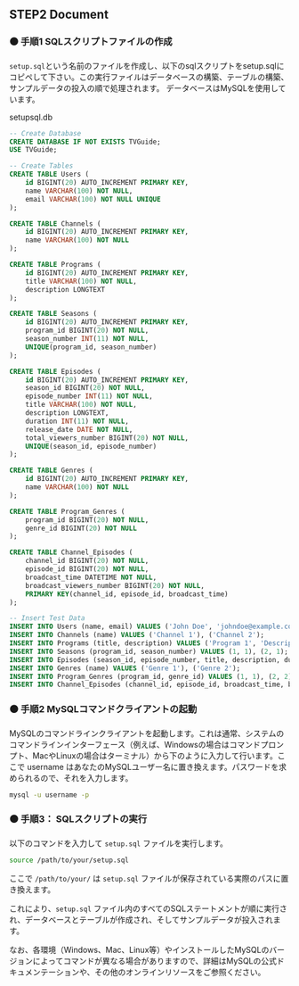 ## STEP2 Document

### ⚫ 手順1 SQLスクリプトファイルの作成
`setup.sql`という名前のファイルを作成し、以下のsqlスクリプトをsetup.sqlにコピペして下さい。この実行ファイルはデータベースの構築、テーブルの構築、サンプルデータの投入の順で処理されます。
データベースはMySQLを使用しています。


setupsql.db
```sql
-- Create Database
CREATE DATABASE IF NOT EXISTS TVGuide;
USE TVGuide;

-- Create Tables
CREATE TABLE Users (
    id BIGINT(20) AUTO_INCREMENT PRIMARY KEY,
    name VARCHAR(100) NOT NULL,
    email VARCHAR(100) NOT NULL UNIQUE
);

CREATE TABLE Channels (
    id BIGINT(20) AUTO_INCREMENT PRIMARY KEY,
    name VARCHAR(100) NOT NULL
);

CREATE TABLE Programs (
    id BIGINT(20) AUTO_INCREMENT PRIMARY KEY,
    title VARCHAR(100) NOT NULL,
    description LONGTEXT
);

CREATE TABLE Seasons (
    id BIGINT(20) AUTO_INCREMENT PRIMARY KEY,
    program_id BIGINT(20) NOT NULL,
    season_number INT(11) NOT NULL,
    UNIQUE(program_id, season_number)
);

CREATE TABLE Episodes (
    id BIGINT(20) AUTO_INCREMENT PRIMARY KEY,
    season_id BIGINT(20) NOT NULL,
    episode_number INT(11) NOT NULL,
    title VARCHAR(100) NOT NULL,
    description LONGTEXT,
    duration INT(11) NOT NULL,
    release_date DATE NOT NULL,
    total_viewers_number BIGINT(20) NOT NULL,
    UNIQUE(season_id, episode_number)
);

CREATE TABLE Genres (
    id BIGINT(20) AUTO_INCREMENT PRIMARY KEY,
    name VARCHAR(100) NOT NULL
);

CREATE TABLE Program_Genres (
    program_id BIGINT(20) NOT NULL,
    genre_id BIGINT(20) NOT NULL
);

CREATE TABLE Channel_Episodes (
    channel_id BIGINT(20) NOT NULL,
    episode_id BIGINT(20) NOT NULL,
    broadcast_time DATETIME NOT NULL,
    broadcast_viewers_number BIGINT(20) NOT NULL,
    PRIMARY KEY(channel_id, episode_id, broadcast_time)
);

-- Insert Test Data
INSERT INTO Users (name, email) VALUES ('John Doe', 'johndoe@example.com');
INSERT INTO Channels (name) VALUES ('Channel 1'), ('Channel 2');
INSERT INTO Programs (title, description) VALUES ('Program 1', 'Description of Program 1'), ('Program 2', 'Description of Program 2');
INSERT INTO Seasons (program_id, season_number) VALUES (1, 1), (2, 1);
INSERT INTO Episodes (season_id, episode_number, title, description, duration, release_date, total_viewers_number) VALUES (1, 1, 'Episode 1', 'Description of Episode 1', 60, '2023-05-11', 1000), (2, 1, 'Episode 2', 'Description of Episode 2', 90, '2023-05-11', 2000);
INSERT INTO Genres (name) VALUES ('Genre 1'), ('Genre 2');
INSERT INTO Program_Genres (program_id, genre_id) VALUES (1, 1), (2, 2);
INSERT INTO Channel_Episodes (channel_id, episode_id, broadcast_time, broadcast_viewers_number) VALUES (1, 1, '2023-05-12 20:00:00', 500), (2, 2, '2023-05-12 21:00:00', 800);

```

### ⚫ 手順2 MySQLコマンドクライアントの起動
MySQLのコマンドラインクライアントを起動します。これは通常、システムのコマンドラインインターフェース（例えば、Windowsの場合はコマンドプロンプト、MacやLinuxの場合はターミナル）から下のように入力して行います。ここで username はあなたのMySQLユーザー名に置き換えます。パスワードを求められるので、それを入力します。

```zsh
mysql -u username -p
```

### ⚫ 手順3： SQLスクリプトの実行

以下のコマンドを入力して `setup.sql` ファイルを実行します。

```bash
source /path/to/your/setup.sql
```

ここで `/path/to/your/` は `setup.sql` ファイルが保存されている実際のパスに置き換えます。

これにより、`setup.sql` ファイル内のすべてのSQLステートメントが順に実行され、データベースとテーブルが作成され、そしてサンプルデータが投入されます。

なお、各環境（Windows、Mac、Linux等）やインストールしたMySQLのバージョンによってコマンドが異なる場合がありますので、詳細はMySQLの公式ドキュメンテーションや、その他のオンラインリソースをご参照ください。
